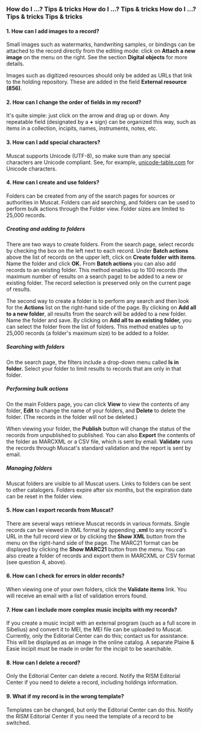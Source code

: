 ### How do I ...? Tips & tricks How do I ...? Tips & tricks How do I ...? Tips & tricks Tips & tricks

#### 1. How can I add images to a record?

Small images such as watermarks, handwriting samples, or bindings can be attached to the record directly from the editing mode: click on **Attach a new image** on the menu on the right. See the section **Digital objects** for more details.

Images such as digitized resources should only be added as URLs that link to the holding repository. These are added in the field **External resource (856)**.

#### 2. How can I change the order of fields in my record?

It's quite simple: just click on the arrow and drag up or down. Any repeatable field (designated by a **+** sign) can be organized this way, such as items in a collection, incipits, names, instruments, notes, etc.

#### 3. How can I add special characters?

Muscat supports Unicode (UTF-8), so make sure than any special characters are Unicode compliant. See, for example, [unicode-table.com](https://unicode-table.com/) for Unicode characters.

#### 4. How can I create and use folders?

Folders can be created from any of the search pages for sources or authorities in Muscat. Folders can aid searching, and folders can be used to perform bulk actions through the Folder view. Folder sizes are limited to 25,000 records.

##### Creating and adding to folders
There are two ways to create folders. From the search page, select records by checking the box on the left next to each record. Under **Batch actions** above the list of records on the upper left, click on **Create folder with items**. Name the folder and click **OK.** From **Batch actions** you can also add records to an existing folder. This method enables up to 100 records (the maximum number of results on a search page) to be added to a new or existing folder. The record selection is preserved only on the current page of results.

The second way to create a folder is to perform any search and then look for the **Actions** list on the right-hand side of the page. By clicking on **Add all to a new folder**, all results from the search will be added to a new folder. Name the folder and save. By clicking on **Add all to an existing folder,** you can select the folder from the list of folders. This method enables up to 25,000 records (a folder's maximum size) to be added to a folder.

##### Searching with folders

On the search page, the filters include a drop-down menu called **Is in folder.** Select your folder to limit results to records that are only in that folder.

##### Performing bulk actions

On the main Folders page, you can click **View** to view the contents of any folder, **Edit** to change the name of your folders, and **Delete** to delete the folder. (The records in the folder will not be deleted.)

When viewing your folder, the **Publish** button will change the status of the records from unpublished to published. You can also **Export** the contents of the folder as MARCXML or a CSV file, which is sent by email. **Validate** runs the records through Muscat's standard validation and the report is sent by email.

##### Managing folders

Muscat folders are visible to all Muscat users. Links to folders can be sent to other catalogers. Folders expire after six months, but the expiration date can be reset in the folder view.

#### 5. How can I export records from Muscat?

There are several ways retrieve Muscat records in various formats. Single records can be viewed in XML format by appending **.xml** to any record's URL in the full record view or by clicking the **Show XML** button from the menu on the right-hand side of the page. The MARC21 format can be displayed by clicking the **Show MARC21** button from the menu. You can also create a folder of records and export them in MARCXML or CSV format (see question 4, above).

#### 6. How can I check for errors in older records?

When viewing one of your own folders, click the **Validate items** link. You will receive an email with a list of validation errors found.

#### 7. How can I include more complex music incipits with my records?

If you create a music incipit with an external program (such as a full score in Sibelius) and convert it to MEI, the MEI file can be uploaded to Muscat. Currently, only the Editorial Center can do this; contact us for assistance. This will be displayed as an image in the online catalog. A separate Plaine & Easie incipit must be made in order for the incipit to be searchable.

#### 8. How can I delete a record?

Only the Editorial Center can delete a record. Notify the RISM Editorial Center if you need to delete a record, including holdings information.

#### 9. What if my record is in the wrong template?

Templates can be changed, but only the Editorial Center can do this. Notify the RISM Editorial Center if you need the template of a record to be switched.
